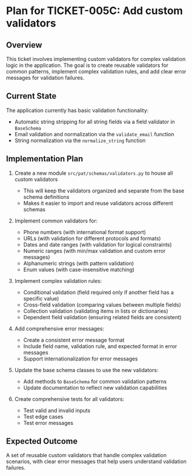 # Plan for TICKET-005C: Add custom validators

## Overview
This ticket involves implementing custom validators for complex validation logic in the application. The goal is to create reusable validators for common patterns, implement complex validation rules, and add clear error messages for validation failures.

## Current State
The application currently has basic validation functionality:
- Automatic string stripping for all string fields via a field validator in `BaseSchema`
- Email validation and normalization via the `validate_email` function
- String normalization via the `normalize_string` function

## Implementation Plan

1. Create a new module `src/pat/schemas/validators.py` to house all custom validators
   - This will keep the validators organized and separate from the base schema definitions
   - Makes it easier to import and reuse validators across different schemas

2. Implement common validators for:
   - Phone numbers (with international format support)
   - URLs (with validation for different protocols and formats)
   - Dates and date ranges (with validation for logical constraints)
   - Numeric ranges (with min/max validation and custom error messages)
   - Alphanumeric strings (with pattern validation)
   - Enum values (with case-insensitive matching)

3. Implement complex validation rules:
   - Conditional validation (field required only if another field has a specific value)
   - Cross-field validation (comparing values between multiple fields)
   - Collection validation (validating items in lists or dictionaries)
   - Dependent field validation (ensuring related fields are consistent)

4. Add comprehensive error messages:
   - Create a consistent error message format
   - Include field name, validation rule, and expected format in error messages
   - Support internationalization for error messages

5. Update the base schema classes to use the new validators:
   - Add methods to `BaseSchema` for common validation patterns
   - Update documentation to reflect new validation capabilities

6. Create comprehensive tests for all validators:
   - Test valid and invalid inputs
   - Test edge cases
   - Test error messages

## Expected Outcome
A set of reusable custom validators that handle complex validation scenarios, with clear error messages that help users understand validation failures.